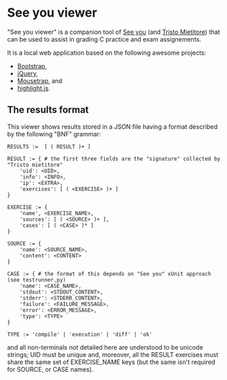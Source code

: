 See you viewer
==============

"See you viewer" is a companion tool of [See you](https://github.com/mapio/see-you)
(and [Tristo Mietitore](https://github.com/mapio/tristo-mietitore)) that can be
used to assist in grading C practice and exam assignements.

It is a local web application based on the following awesome projects:

* [Bootstrap](http://twitter.github.com/bootstrap/),
* [jQuery](http://jquery.com/),
* [Mousetrap](http://craig.is/killing/mice), and
* [highlight.js](http://softwaremaniacs.org/soft/highlight/en/).


The results format
------------------

This viewer shows results stored in a JSON file having a format described by
the following "BNF" grammar:

	RESULTS :=  [ ( RESULT )+ ]

	RESULT := { # the first three fields are the "signature" collected by "Tristo mietitore"
		'uid': <UID>,
		'info': <INFO>,
		'ip': <EXTRA>,
		'exercises': [ ( <EXERCISE> )+ ]
	}

	EXERCISE := {
		'name', <EXERCISE_NAME>,
		'sources': [ ( <SOURCE> )+ ],
		'cases': [ ( <CASE> )* ]
	}

	SOURCE := {
		'name': <SOURCE_NAME>,
		'content': <CONTENT>
	}

	CASE := { # the format of this depends on "See you" xUnit approach (see testrunner.py)
		'name': <CASE_NAME>,
		'stdout': <STDOUT_CONTENT>,
		'stderr': <STDERR_CONTENT>,
		'failure': <FAILURE_MESSAGE>,
		'error': <ERROR_MESSAGE>,
		'type': <TYPE>
	}

	TYPE := 'compile' | 'execution' | 'diff' | 'ok'

and all non-terminals not detailed here are understood to be unicode strings;
UID must be unique and, moreover, all the RESULT exercises must share the same
set of EXERCISE_NAME keys (but the same isn't required for SOURCE, or CASE
names).
